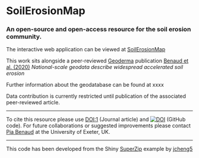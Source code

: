 # SoilErosionMap
### An open-source and open-access resource for the soil erosion community.

The interactive web application can be viewed at [SoilErosionMap]

This work sits alongside a peer-reviewed [Geoderma] publication [Benaud et al. (2020)] *National-scale geodata describe widespread accelerated soil erosion* 

Further information about the geodatabase can be found at xxxx

Data contribution is currently restricted until publication of the associated peer-reviewed article.

---

To cite this resource please use <DOI:1> (Journal article) and [![DOI](https://zenodo.org/badge/DOI/http://10.5281/zenodo.3670112.svg)](https://doi.org/http://10.5281/zenodo.3670112) (GitHub code). For future collaborations or suggested improvements please contact [Pia Benaud] at the University of Exeter, UK. 

---
This code has been developed from the Shiny [SuperZip] example by [jcheng5]

[SoilErosionMap]: https://piabenaud.shiny.com/SoilErosionMap
[Geoderma]: https://www.journals.elsevier.com/geoderma
[Benaud et al. (2020)]: DOI

[Pia Benaud]: http://geography.exeter.ac.uk/staff/index.php?web_id=Pia_Benaud
[Superzip]: https://github.com/rstudio/shiny-examples/tree/master/063-superzip-example
[jcheng5]: https://github.com/jcheng5



